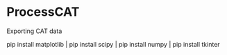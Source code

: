 # ProcessCAT

Exporting CAT data

pip install matplotlib | pip install scipy | pip install numpy | pip install tkinter
